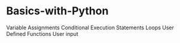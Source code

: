 # Basics-with-Python
Variable Assignments
Conditional Execution Statements
Loops 
User Defined Functions
User input
